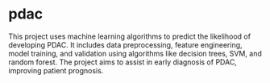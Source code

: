 # pdac

This project uses machine learning algorithms to predict the likelihood of developing PDAC. It includes data preprocessing, feature engineering, model training, and validation using algorithms like decision trees, SVM, and random forest. The project aims to assist in early diagnosis of PDAC, improving patient prognosis.
